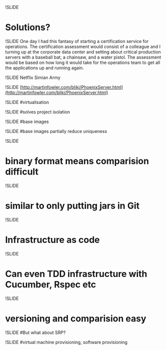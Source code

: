 !SLIDE 
# Solutions? #

!SLIDE
One day I had this fantasy of starting a certification service for operations. The certification assessment would consist of a colleague and I turning up at the corporate data center and setting about critical production servers with a baseball bat, a chainsaw, and a water pistol. The assessment would be based on how long it would take for the operations team to get all the applications up and running again.

!SLIDE
Netflix Simian Army

!SLIDE
[http://martinfowler.com/bliki/PhoenixServer.html](http://martinfowler.com/bliki/PhoenixServer.html)

!SLIDE 
#virtualisation

!SLIDE 
#solves project isolation

!SLIDE 
#base images

!SLIDE
#base images partially reduce uniqueness

!SLIDE
# binary format means comparision difficult

!SLIDE
# similar to only putting jars in Git 

!SLIDE
# Infrastructure as code 

!SLIDE
# Can even TDD infrastructure with Cucumber, Rspec etc 

!SLIDE
# versioning and comparision easy

!SLIDE
#But what about SRP?

!SLIDE
#virtual machine provisioning, software provisioning




